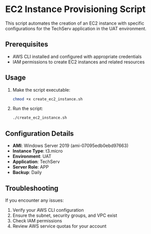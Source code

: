# EC2 Instance Provisioning Script

This script automates the creation of an EC2 instance with specific configurations for the TechServ application in the UAT environment.

## Prerequisites

- AWS CLI installed and configured with appropriate credentials
- IAM permissions to create EC2 instances and related resources

## Usage

1. Make the script executable:
   ```bash
   chmod +x create_ec2_instance.sh
   ```

2. Run the script:
   ```bash
   ./create_ec2_instance.sh
   ```

## Configuration Details

- **AMI**: Windows Server 2019 (ami-07095edb0ebd97663)
- **Instance Type**: t3.micro
- **Environment**: UAT
- **Application**: TechServ
- **Server Role**: APP
- **Backup**: Daily

## Troubleshooting

If you encounter any issues:
1. Verify your AWS CLI configuration
2. Ensure the subnet, security groups, and VPC exist
3. Check IAM permissions
4. Review AWS service quotas for your account
